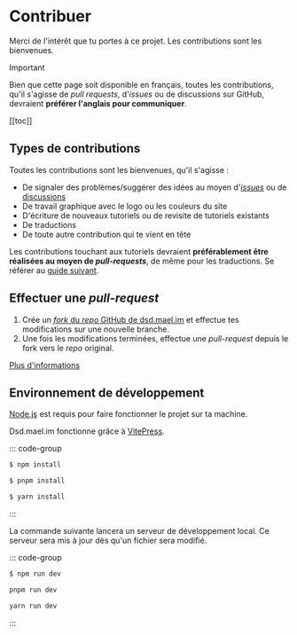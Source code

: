 # Contribuer

Merci de l'intérêt que tu portes à ce projet. Les contributions sont les bienvenues.

> [!IMPORTANT]
> Bien que cette page soit disponible en français, toutes les contributions, qu'il s'agisse de *pull requests*, d'*issues* ou de discussions sur GitHub, devraient **préférer l'anglais pour communiquer**.

[[toc]]

## Types de contributions

Toutes les contributions sont les bienvenues, qu'il s'agisse :

- De signaler des problèmes/suggérer des idées au moyen d'[*issues*](https://github.com/MaelImhof/dsd.mael.im/issues) ou de [discussions](https://github.com/MaelImhof/dsd.mael.im/discussions)
- De travail graphique avec le logo ou les couleurs du site
- D'écriture de nouveaux tutoriels ou de revisite de tutoriels existants
- De traductions
- De toute autre contribution qui te vient en tête

Les contributions touchant aux tutoriels devraient **préférablement être réalisées au moyen de *pull-requests***, de même pour les traductions. Se référer au [guide suivant](#effectuer-une-pull-request).

## Effectuer une *pull-request*

1) Crée un [*fork* du *repo* GitHub de dsd.mael.im](https://github.com/MaelImhof/dsd.mael.im/fork) et effectue tes modifications sur une nouvelle branche.
2) Une fois les modifications terminées, effectue une *pull-request* depuis le fork vers le *repo* original.

[Plus d'informations](https://docs.github.com/fr/get-started/exploring-projects-on-github/contributing-to-a-project)

## Environnement de développement

[Node.js](https://nodejs.org/en) est requis pour faire fonctionner le projet sur ta machine.

Dsd.mael.im fonctionne grâce à [VitePress](https://vitepress.dev/).

::: code-group

```sh [npm]
$ npm install
```

```sh [pnpm]
$ pnpm install
```

```sh [yarn]
$ yarn install
```

:::

La commande suivante lancera un serveur de développement local. Ce serveur sera mis à jour dès qu'un fichier sera modifié.

::: code-group

```sh [npm]
$ npm run dev
```

```sh [pnpm]
pnpm run dev
```

```sh [yarn]
yarn run dev
```

:::
